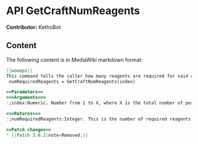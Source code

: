 # API GetCraftNumReagents

**Contributor:** KethoBot

## Content

The following content is in MediaWiki markdown format:

```mediawiki
{{wowapi}}
This command tells the caller how many reagents are required for said craft.
 numRequiredReagents = GetCraftNumReagents(index)

==Parameters==
===Arguments===
:;index:Numeric. Number from 1 to X, where X is the total number of possible crafts.

===Returns===
:;numRequiredReagents:Integer. This is the number of required reagents for said craft. ie, 4 (for any craft that requires 4 reagents to perform...)

==Patch changes==
* {{Patch 3.0.2|note=Removed.}}
```